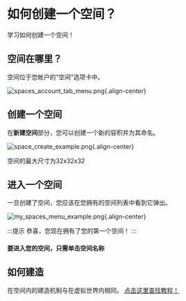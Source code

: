 # 如何创建一个空间？
学习如何创建一个空间！

## 空间在哪里？

空间位于您帐户的“空间”选项卡中。

![spaces_account_tab_menu.png](/tutorials/spaces_account_tab_menu.png){.align-center}

## 创建一个空间

在**新建空间**部分，您可以创建一个新的容积并为其命名。

![space_create_example.png](/tutorials/space_create_example.png){.align-center}

空间的最大尺寸为32x32x32

## 进入一个空间

一旦创建了空间，您应该在您拥有的空间列表中看到它弹出。

![my_spaces_menu_example.png](/tutorials/my_spaces_menu_example.png){.align-center}

:::提示
恭喜，您现在拥有了您的第一个空间！
:::

#### 要进入您的空间，只需**单击空间名称**

## 如何建造

在空间内的建造机制与在虚拟世界内相同。
[点击这里查找教程！](/docs/Parcels/Building)